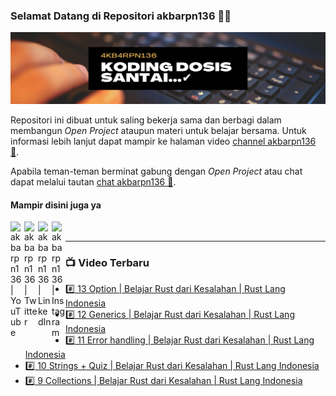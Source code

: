 ### Selamat Datang di Repositori akbarpn136 🙏🏻

![akbarpn136](4kb4rpn136.png)

Repositori ini dibuat untuk saling bekerja sama dan berbagi dalam membangun _Open Project_ ataupun materi untuk belajar 
bersama. Untuk informasi lebih lanjut dapat mampir ke halaman video 
[channel akbarpn136 🎥](https://youtube.com/user/akbarpn136).

Apabila teman-teman berminat gabung dengan _Open Project_ atau chat dapat melalui tautan 
[chat akbarpn136 💬](https://discord.gg/7dTG9sg).

#### Mampir disini juga ya
[<img align="left" alt="akbarpn136 | YouTube" width="22px" src="https://cdn.jsdelivr.net/npm/simple-icons@v3/icons/youtube.svg" />][youtube]
[<img align="left" alt="akbarpn136 | Twitter" width="22px" src="https://cdn.jsdelivr.net/npm/simple-icons@v3/icons/twitter.svg" />][twitter]
[<img align="left" alt="akbarpn136 | LinkedIn" width="22px" src="https://cdn.jsdelivr.net/npm/simple-icons@v3/icons/linkedin.svg" />][linkedin]
[<img align="left" alt="akbarpn136 | Instagram" width="22px" src="https://cdn.jsdelivr.net/npm/simple-icons@v3/icons/instagram.svg" />][instagram]

[twitter]: https://twitter.com/akbarpn136
[youtube]: https://www.youtube.com/user/akbarpn136
[instagram]: https://instagram.com/akbarpn136
[linkedin]: https://www.linkedin.com/in/arizal-akbar-zikri-63461458/

<br />

---

### 📺 Video Terbaru
<!-- YOUTUBE:START -->
- [#️⃣ 13 Option | Belajar Rust dari Kesalahan | Rust Lang Indonesia](https://www.youtube.com/watch?v=u_9KhEmb0KM)
- [#️⃣ 12 Generics | Belajar Rust dari Kesalahan | Rust Lang Indonesia](https://www.youtube.com/watch?v=ASYLKroUogI)
- [#️⃣ 11 Error handling | Belajar Rust dari Kesalahan | Rust Lang Indonesia](https://www.youtube.com/watch?v=4GhwUAI1RYA)
- [#️⃣ 10 Strings + Quiz | Belajar Rust dari Kesalahan | Rust Lang Indonesia](https://www.youtube.com/watch?v=L0otLH_qz9M)
- [#️⃣ 9 Collections | Belajar Rust dari Kesalahan | Rust Lang Indonesia](https://www.youtube.com/watch?v=J109nisSkgg)
<!-- YOUTUBE:END -->

